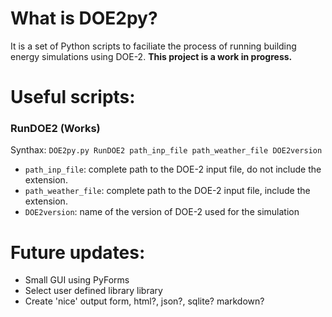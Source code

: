 # What is DOE2py?
It is a set of Python scripts to faciliate the process of running building energy simulations using DOE-2. **This project is a work in progress.**

# Useful scripts:
### RunDOE2 (Works)
Synthax:
`DOE2py.py RunDOE2 path_inp_file path_weather_file DOE2version`

* `path_inp_file`: complete path to the DOE-2 input file, do not include the extension.
* `path_weather_file`: complete path to the DOE-2 input file, include the extension.
* `DOE2version`: name of the version of DOE-2 used for the simulation

# Future updates:
* Small GUI using PyForms
* Select user defined library library
* Create 'nice' output form, html?, json?, sqlite? markdown?